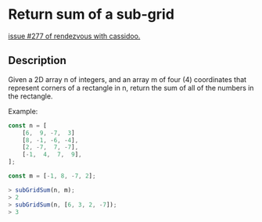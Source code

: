 # Return sum of a sub-grid

[issue #277 of rendezvous with cassidoo.](https://buttondown.email/cassidoo/archive/life-has-no-blessing-like-a-prudent-friend/)

## Description

Given a 2D array n of integers, and an array m of four (4) coordinates that
represent corners of a rectangle in n, return the sum of all of the numbers in
the rectangle.

Example:

```ts
const n = [
	[6,  9, -7,  3]
	[8, -1, -6, -4],
	[2, -7,  7, -7],
	[-1,  4,  7,  9],
];

const m = [-1, 8, -7, 2];

> subGridSum(n, m);
> 2
> subGridSum(n, [6, 3, 2, -7]);
> 3
```
